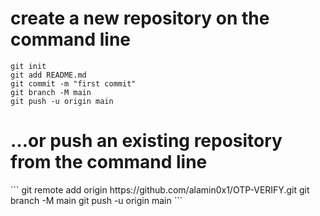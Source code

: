 <h1> create a new repository on the command line</h1>

```
git init
git add README.md
git commit -m "first commit"
git branch -M main
git push -u origin main
```
<h1>…or push an existing repository from the command line</h1>
```
git remote add origin https://github.com/alamin0x1/OTP-VERIFY.git
git branch -M main
git push -u origin main
```
